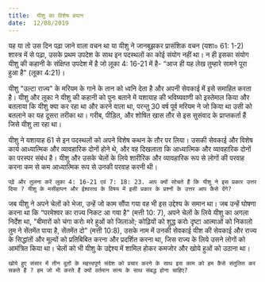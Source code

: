 ```yaml
---
title:  यीशु का विशेष बयान
date:  12/08/2019
---
```


यह या तो उस दिन पढ़ा जाने वाला वचन था या यीशु ने जानबूझकर प्रासंशिक वचन (यशा० 61: 1-2) शास्त्र में से पढ़ा, उसके प्रथम उपदेश के साथ इन पदस्थलों का कोई संयोग नहीं था। न ही इसका संयोग यीशु की कहानी के संक्षिप्त उपदेश में है जो लूका 4: 16-21 में है- “आज ही यह लेख तुम्हारे सामने पूरा हुआ है" (लूका 4:21)।

यीशु "उल्टा राज्य" के मरियम के गाने के तान को ध्वनि देता है और अपनी सेवकाई में इसे समाहित करता है। यीशु और लूका ने यीशु की कहानी को पुनः बताने में यशायाह की भविष्यवाणी को इस्तेमाल किया और बतलाया कि यीशु क्या कर रहा था और करने वाला था, परन्तु 30 वर्ष पूर्व मरियम ने जो किया था उसी को बतलाने का यह दूसरा तरीका था। गरीब, पीड़ित, और शोषित खास तौर से इस सुसंवाद के प्राप्तकर्ता हैं जिसे यीशु ला रहा था।

यीशु ने यशायाह 61 से इन पदस्थलों को अपने विशेष कथन के तौर पर लिया। उसकी सेवकाई और विशेष कार्य आध्यात्मिक और व्यावहारिक दोनों होने थे, और वह दिखलाता कि आध्यात्मिक और व्यावहारिक दोनों का परस्पर संबंध है। यीशु और उसके चेलों के लिये शारीरिक और व्यावहारिक रूप से लोगों की परवाह करना कम से कम आध्यात्मिक रूप से उनकी परवाह करनी थी।

`पढ़ें और तुलना करें लूका 4: 16-21 एवं 7: 18: 23. आप क्यों सोचते हैं कि यीशु ने इस प्रकार उत्तर दिया ? यीशु के मसीहापन और ईश्वरत्व के विषय में इसी प्रकार के प्रश्नों के उत्तर आप कैसे देंगे?`

जब यीशु ने अपने चेलों को भेजा, उन्हें जो काम सौंपा गया वह भी इस उद्देश्य के समान था। जब उन्हें घोषणा करना था कि “परमेश्वर का राज्य निकट आ गया है" (मत्ती 10: 7), अपने चेलों के लिये यीशु का अगला निर्देश था, "बीमारों को चंगा करोः मरे हुओं को जिलाओ; कोढ़ियों को शुद्ध करोः दृष्टा आत्माओं को निकालो तुम ने सेंतमेंत पाया है, सेंतमेंत दो" (मत्ती 10:8), उसके नाम में उनकी सेवकाई यीश की सेवकाई और राज्य के सिद्धांतों और मूल्यों को प्रतिबिबित करना और प्रदर्शित करना था, जिस राज्य के लिये उसने लोगों को आमंत्रित किया था। चेलों को भी यीशु के उद्देश्य में शामिल होकर कमजोर और खोये हुओं को उठाना था।

`खोये हुए संसार में तीन दूतों के महत्त्वपूर्ण संदेश को प्रचार करने के साथ इस काम को हम कैसे संतुलित कर सकते हैं ? हम जो भी करते हैं क्यों वर्तमान सत्य के साथ संबद्ध होना चाहिए?`